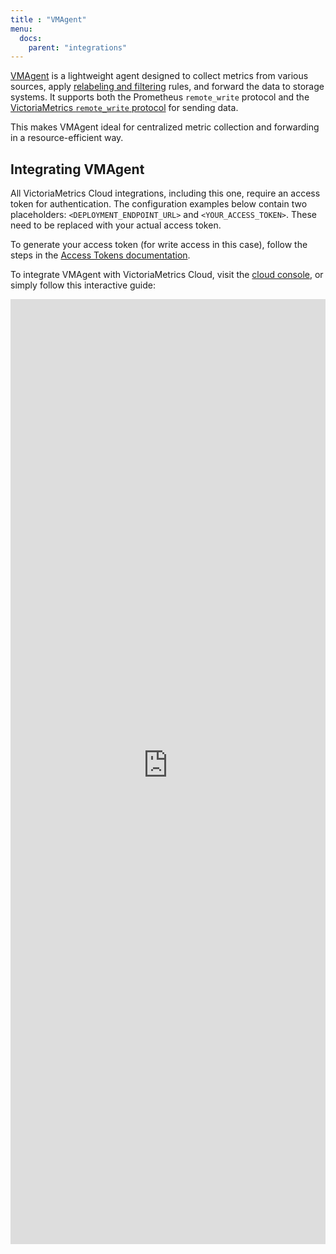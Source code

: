 ```yaml
---
title : "VMAgent"
menu:
  docs:
    parent: "integrations"
---
```


[VMAgent](https://docs.victoriametrics.com/victoriametrics/vmagent/) is a lightweight agent
designed to collect metrics from various sources, apply [relabeling and filtering](https://docs.victoriametrics.com/victoriametrics/vmagent/#relabeling) rules, and
forward the data to storage systems. It supports both the Prometheus `remote_write` protocol and
the [VictoriaMetrics `remote_write` protocol](https://docs.victoriametrics.com/victoriametrics/vmagent/#victoriametrics-remote-write-protocol)
for sending data.

This makes VMAgent ideal for centralized metric collection and forwarding in a resource-efficient way.

## Integrating VMAgent

All VictoriaMetrics Cloud integrations, including this one, require an access token for
authentication. The configuration examples below contain two placeholders: `<DEPLOYMENT_ENDPOINT_URL>` and
`<YOUR_ACCESS_TOKEN>`. These need to be replaced with your actual access token.

To generate your access token (for write access in this case), follow the steps in the
[Access Tokens documentation](https://docs.victoriametrics.com/victoriametrics-cloud/deployments/access-tokens).

To integrate VMAgent with VictoriaMetrics Cloud, visit the [cloud console](https://console.victoriametrics.cloud/public/integrations/vmagent),
or simply follow this interactive guide:

<iframe 
    width="100%"
    style="aspect-ratio: 1/3;"
    name="iframe" 
    id="integration" 
    frameborder="0"
    src="https://console.victoriametrics.cloud/public/integrations/vmagent" >
</iframe>
